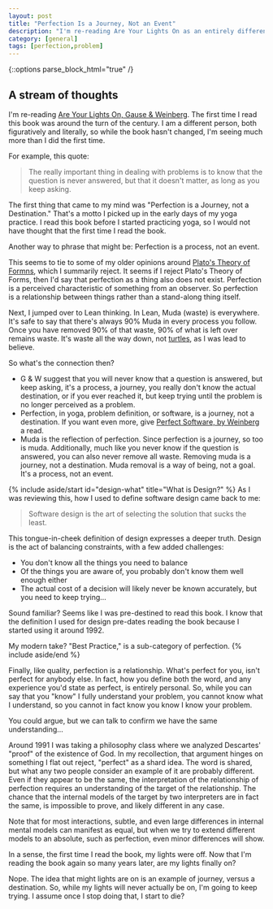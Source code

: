 ```yaml
---
layout: post
title: "Perfection Is a Journey, Not an Event"
description: "I'm re-reading Are Your Lights On as an entirely different person. An observation."
category: [general]
tags: [perfection,problem]
---
```


{::options parse_block_html="true" /}
## A stream of thoughts

I'm re-reading [Are Your Lights On, Gause & Weinberg](https://leanpub.com/areyourlightson). The first time I read 
this book was around the turn of the century. I am a different person, both figuratively and literally, so while the 
book hasn't changed, I'm seeing much more than I did the first time.

For example, this quote:
> The really important thing in dealing with problems is to know that the question is never answered, but that 
> it doesn't matter, as long as you keep asking.

The first thing that came to my mind was "Perfection is a Journey, not a Destination." That's a motto I picked up in 
the early days of my yoga practice. I read this book before I started practicing yoga, so I would not have thought 
that the first time I read the book.

Another way to phrase that might be: Perfection is a process, not an event.

This seems to tie to some of my older opinions around [Plato's Theory of Formns](https://en.wikipedia.org/wiki/Theory_of_forms),
which I summarily reject. It seems if I reject Plato's Theory of Forms, then I'd say that perfection as a thing also
does not exist. Perfection is a perceived characteristic of something from an observer. So perfection is a
relationship between things rather than a stand-along thing itself.

Next, I jumped over to Lean thinking. In Lean, Muda (waste) is everywhere. It's safe to say that there's always 90% Muda
in every process you follow. Once you have removed 90% of that waste, 90% of what is left over remains waste. It's waste 
all the way down, not [turtles](https://apilgriminnarnia.com/2014/03/26/turtles/), as I was lead to believe.

So what's the connection then?

* G & W suggest that you will never know that a question is answered, but keep asking, it's a process, a journey, you 
  really don't know the actual destination, or if you ever reached it, but keep trying until the problem is no longer 
  perceived as a problem.
* Perfection, in yoga, problem definition, or software, is a journey, not a destination. If you want even more, 
  give [Perfect Software, by Weinberg](https://leanpub.com/perfectsoftware) a read.
* Muda is the reflection of perfection. Since perfection is a journey, so too is muda. Additionally, much like you 
  never know if the question is answered, you can also never remove all waste. Removing 
  muda is a journey, not a destination. Muda removal is a way of being, not a goal. It's a process, not an event.
  
{% include aside/start id="design-what" title="What is Design?" %}
As I was reviewing this, how I used to define software design came back to me:
> Software design is the art of selecting the solution that sucks the least.

This tongue-in-cheek definition of design expresses a deeper truth. Design is the act of balancing constraints, with a 
few added challenges:
* You don't know all the things you need to balance
* Of the things you are aware of, you probably don't know them well enough either
* The actual cost of a decision will likely never be known accurately, but you need to keep trying...

Sound familiar? Seems like I was pre-destined to read this book. I know that the definition I used for design
pre-dates reading the book because I started using it around 1992.

My modern take? "Best Practice," is a sub-category of perfection.
{% include aside/end %}
  
Finally, like quality, perfection is a relationship. What's perfect for you, isn't perfect for anybody else. In fact,
how you define both the word, and any experience you'd state as perfect, is entirely personal. So, while you can say
that you "know" I fully understand your problem, you cannot know what I understand, so you cannot in fact know you know
I know your problem. 

You could argue, but we can talk to confirm we have the same understanding...

Around 1991 I was taking a philosophy class where we analyzed Descartes' "proof" of the existence of God. In my 
recollection, that argument hinges on something I flat out reject, "perfect" as a shard idea. The word is shared,
but what any two people consider an example of it are probably different. Even if they appear to be the same, the
interpretation of the relationship of perfection requires an understanding of the target of the relationship. The chance
that the internal models of the target by two interpreters are in fact the same, is impossible to prove, and likely
different in any case. 

Note that for most interactions, subtle, and even large differences in internal mental models can manifest as equal, 
but when we try to extend different models to an absolute, such as perfection, even minor differences will show.

In a sense, the first time I read the book, my lights were off. Now that I'm reading the book again so many years later,
are my lights finally on?

Nope. The idea that might lights are on is an example of journey, versus a destination. So, while my lights will
never actually be on, I'm going to keep trying. I assume once I stop doing that, I start to die?